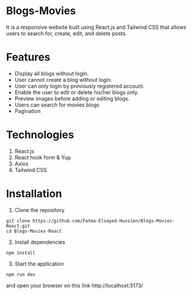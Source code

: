# Blogs-Movies
It is a responsive website built using React.js and Tailwind CSS that allows users to search for, create, edit, and delete posts.

# Features
- Display all blogs without login.
- User cannot create a blog without login.
- User can only login by previously registered account.
- Enable the user to edit or delete his/her blogs only.
- Preview images before adding or editing blogs.
- Users can search for movies blogs
- Pagination

# Technologies
1. React.js
2. React hook form & Yup
3. Axios
4. Tailwind CSS

# Installation
1. Clone the repository
```
git clone https://github.com/Fatma-Elsayed-Hussien/Blogs-Movies-React.git
cd Blogs-Movies-React
```
2. Install dependencies 
```
npm install
```
3. Start the application 
```
npm run dev
```
and open your browser on this link http://localhost:5173/
